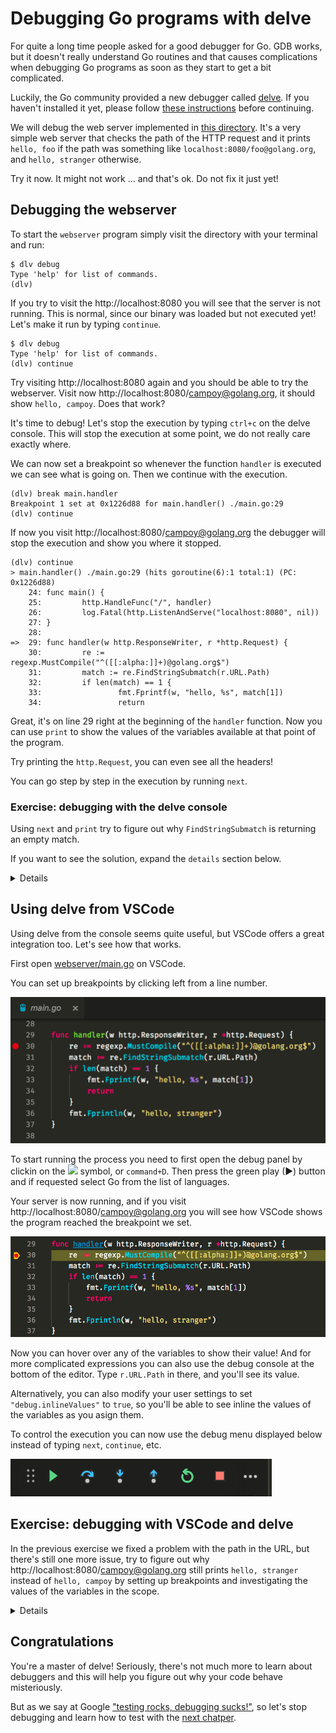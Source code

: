 # Debugging Go programs with delve

For quite a long time people asked for a good debugger for Go.
GDB works, but it doesn't really understand Go routines and that causes complications
when debugging Go programs as soon as they start to get a bit complicated.

Luckily, the Go community provided a new debugger called [delve](https://github.com/derekparker/delve).
If you haven't installed it yet, please follow [these instructions](https://github.com/derekparker/delve/tree/master/Documentation/installation)
before continuing.

We will debug the web server implemented in [this directory](../webserver).
It's a very simple web server that checks the path of the HTTP request and it
prints `hello, foo` if the path was something like `localhost:8080/foo@golang.org`,
and `hello, stranger` otherwise.

Try it now. It might not work ... and that's ok. Do not fix it just yet!

## Debugging the webserver

To start the `webserver` program simply visit the directory with your terminal
and run:

```
$ dlv debug
Type 'help' for list of commands.
(dlv)
```

If you try to visit the http://localhost:8080 you will see that the server is not running.
This is normal, since our binary was loaded but not executed yet! Let's make it run by
typing `continue`.

```
$ dlv debug
Type 'help' for list of commands.
(dlv) continue
```

Try visiting http://localhost:8080 again and you should be able to try the webserver.
Visit now http://localhost:8080/campoy@golang.org, it should show `hello, campoy`.
Does that work?

It's time to debug! Let's stop the execution by typing `ctrl+c` on the delve console.
This will stop the execution at some point, we do not really care exactly where.

We can now set a breakpoint so whenever the function `handler` is executed we can see
what is going on. Then we continue with the execution.

```
(dlv) break main.handler
Breakpoint 1 set at 0x1226d88 for main.handler() ./main.go:29
(dlv) continue
```

If now you visit http://localhost:8080/campoy@golang.org the debugger will stop
the execution and show you where it stopped.

```
(dlv) continue
> main.handler() ./main.go:29 (hits goroutine(6):1 total:1) (PC: 0x1226d88)
    24: func main() {
    25:         http.HandleFunc("/", handler)
    26:         log.Fatal(http.ListenAndServe("localhost:8080", nil))
    27: }
    28:
=>  29: func handler(w http.ResponseWriter, r *http.Request) {
    30:         re := regexp.MustCompile("^([[:alpha:]]+)@golang.org$")
    31:         match := re.FindStringSubmatch(r.URL.Path)
    32:         if len(match) == 1 {
    33:                 fmt.Fprintf(w, "hello, %s", match[1])
    34:                 return
```

Great, it's on line 29 right at the beginning of the `handler` function.
Now you can use `print` to show the values of the variables available at
that point of the program.

Try printing the `http.Request`, you can even see all the headers!

You can go step by step in the execution by running `next`.

### Exercise: debugging with the delve console

Using `next` and `print` try to figure out why `FindStringSubmatch` is
returning an empty match.

If you want to see the solution, expand the `details` section below.

<details>

You can run `next` until you get to line 32, or alternatively set a breakpoint
on that line and run `continue`.

```
(dlv) break main.go:32
Breakpoint 2 set at 0x122461c for main.handler() ./main.go:32
```

```
(dlv) print match
[]string len: 0, cap: 0, []
```

Why is that empty? Well, we're matching an something with just letters and then
`@golang.org`, but what is really `r.URL.Path`?

```
(dlv) print r.URL.Path
"/campoy@golang.org"
```

The path starts with `/`! Let's remove it by simply changing `r.URL.Path` with
`r.URL.Path[1:]`.

</details>

## Using delve from VSCode

Using delve from the console seems quite useful, but VSCode offers a great
integration too. Let's see how that works.

First open [webserver/main.go](../webserver/main.go) on VSCode.

You can set up breakpoints by clicking left from a line number.

![setting breakpoints](breakpoint.png)

To start running the process you need to first open the debug panel
by clickin on the <image src="debug.png" height=20px> symbol, or `command+D`. Then press the green play (▶) button and if requested
select Go from the list of languages.

Your server is now running, and if you visit http://localhost:8080/campoy@golang.org
you will see how VSCode shows the program reached the breakpoint we set.

![breakpoint hit](breakpoint-hit.png)

Now you can hover over any of the variables to show their value! And for more complicated
expressions you can also use the debug console at the bottom of the editor. Type
`r.URL.Path` in there, and you'll see its value.

Alternatively, you can also modify your user settings to set `"debug.inlineValues"` to `true`,
so you'll be able to see inline the values of the variables as you asign them.

To control the execution you can now use the debug menu displayed below instead of typing
`next`, `continue`, etc.

![debug navigation menu](debug-menu.png)

## Exercise: debugging with VSCode and delve

In the previous exercise we fixed a problem with the path in the URL, but there's still
one more issue, try to figure out why http://localhost:8080/campoy@golang.org still prints
`hello, stranger` instead of `hello, campoy` by setting up breakpoints and investigating
the values of the variables in the scope.

<details>

It turns out that `FindStringSubmatch` returns a slice of strings with all the groups
that were matched by the regular expression. In our case there's only one group
`([[:alpha:]]+)`, but the first element of the slice is the full string we passed to the
function. This means that the length of `match` will never be 1! It will be either 0 or 2.

</details>

## Congratulations

You're a master of delve! Seriously, there's not much more to learn about debuggers and this
will help you figure out why your code behave misteriously.

But as we say at Google ["testing rocks, debugging sucks!"](https://docs.google.com/presentation/d/1tahi9BSW8wR3R2DWTRp4eH0ZmZQFpYvEjAby942EykE/edit#slide=id.i0),
so let's stop debugging and learn how to test with the [next chatper](../2-testing/1-go-test.md).
